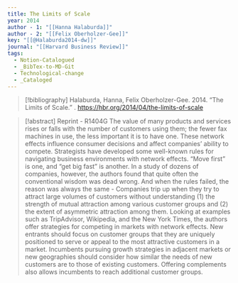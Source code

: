```yaml
---
title: The Limits of Scale
year: 2014
author - 1: "[[Hanna Halaburda]]"
author - 2: "[[Felix Oberholzer-Gee]]"
key: "[[@Halaburda2014-dw]]"
journal: "[[Harvard Business Review]]"
tags:
  - Notion-Catalogued
  - _BibTex-to-MD-Git
  - Technological-change
  - _Cataloged
---
```


> [!bibliography]
> Halaburda, Hanna, Felix Oberholzer-Gee. 2014. “The Limits of Scale.” . https://hbr.org/2014/04/the-limits-of-scale

> [!abstract]
> Reprint -  R1404G The value of many products and services rises or falls with the number of customers using them; the fewer fax machines in use, the less important it is to have one. These network effects influence consumer decisions and affect companies’ ability to compete. Strategists have developed some well-known rules for navigating business environments with network effects. “Move first” is one, and “get big fast” is another. In a study of dozens of companies, however, the authors found that quite often the conventional wisdom was dead wrong. And when the rules failed, the reason was always the same -  Companies trip up when they try to attract large volumes of customers without understanding (1) the strength of mutual attraction among various customer groups and (2) the extent of asymmetric attraction among them. Looking at examples such as TripAdvisor, Wikipedia, and the New York Times, the authors offer strategies for competing in markets with network effects. New entrants should focus on customer groups that they are uniquely positioned to serve or appeal to the most attractive customers in a market. Incumbents pursuing growth strategies in adjacent markets or new geographies should consider how similar the needs of new customers are to those of existing customers. Offering complements also allows incumbents to reach additional customer groups.